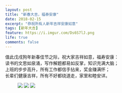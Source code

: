 ```yaml
---
layout: post
title: "新春大吉，福泰安康"
date: 2018-02-15
excerpt: "恭祝所有人新年吉祥安康如意"
tags: [新年大吉]
feature: https://i.imgur.com/Ds6S7lJ.png
life: true
comments: false
---
```

值此戊戌狗年新春佳节之际，祝大家吉祥如意，福寿安康：<br/>
读书的文思如泉涌，写作解题都易如反掌，知识充满大脑；<br/>
上班的步步高升，所有工作都信手拈来，奖金赚满怀；<br/>
长辈们健康吉祥，所有不好都绕道走，家里和睦安详。<br/>
<figure>
    <img src="{{ site.staticUrl }}/yanyan/image/daxiang1.jpg" />
	<img src="{{ site.staticUrl }}/yanyan/image/daxiang2.jpg" />
	<img src="{{ site.staticUrl }}/image/jpg/nianfan.jpg" />
</figure>
